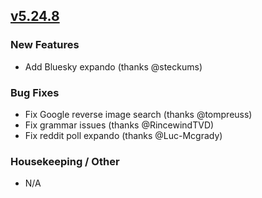 ## [v5.24.8](https://github.com/honestbleeps/Reddit-Enhancement-Suite/releases/v5.24.8)

### New Features

- Add Bluesky expando (thanks @steckums)

### Bug Fixes

- Fix Google reverse image search (thanks @tompreuss)
- Fix grammar issues (thanks @RincewindTVD)
- Fix reddit poll expando (thanks @Luc-Mcgrady)

### Housekeeping / Other

- N/A